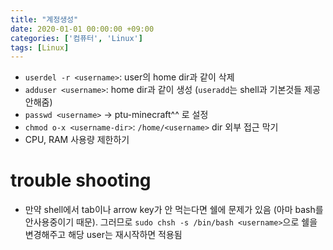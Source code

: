 ```yaml
---
title: "계정생성"
date: 2020-01-01 00:00:00 +09:00
categories: ['컴퓨터', 'Linux']
tags: [Linux]
---
```


- `userdel -r <username>`: user의 home dir과 같이 삭제
- `adduser <username>`: home dir과 같이 생성 (`useradd`는 shell과 기본것들 제공 안해줌)
- `passwd <username>` -> ptu-minecraft^^ 로 설정
- `chmod o-x <username-dir>`: `/home/<username>` dir 외부 접근 막기
- CPU, RAM 사용량 제한하기

# trouble shooting
- 만약 shell에서 tab이나 arrow key가 안 먹는다면 쉘에 문제가 있음 (아마 bash를 안사용중이기 때문). 그러므로 `sudo chsh -s /bin/bash <username>`으로 쉘을 변경해주고 해당 user는 재시작하면 적용됨
